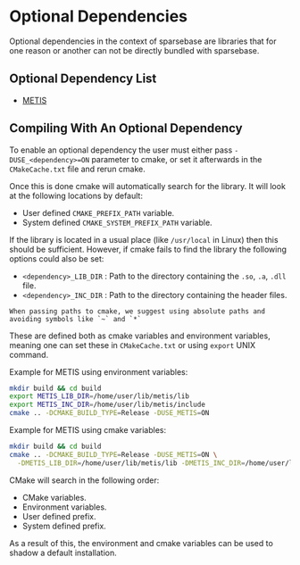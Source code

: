 # Optional Dependencies

Optional dependencies in the context of sparsebase are libraries that for one reason 
or another can not be directly bundled with sparsebase. 

## Optional Dependency List

- [METIS](https://github.com/KarypisLab/METIS)

## Compiling With An Optional Dependency

To enable an optional dependency the user must either pass `-DUSE_<dependency>=ON` parameter to cmake, 
or set it afterwards in the `CMakeCache.txt` file and rerun cmake.

Once this is done cmake will automatically search for the library. It will look at the following locations by default:
- User defined `CMAKE_PREFIX_PATH` variable.
- System defined `CMAKE_SYSTEM_PREFIX_PATH` variable.

If the library is located in a usual place (like `/usr/local` in Linux) then this should be sufficient.
However, if cmake fails to find the library the following options could also be set:
- `<dependency>_LIB_DIR` : Path to the directory containing the `.so`, `.a`, `.dll` file.
- `<dependency>_INC_DIR` : Path to the directory containing the header files.

```{warning}
When passing paths to cmake, we suggest using absolute paths and avoiding symbols like `~` and `*`
```

These are defined both as cmake variables and environment variables, 
meaning one can set these in `CMakeCache.txt` or using `export` UNIX command.

Example for METIS using environment variables:
```bash
mkdir build && cd build
export METIS_LIB_DIR=/home/user/lib/metis/lib
export METIS_INC_DIR=/home/user/lib/metis/include
cmake .. -DCMAKE_BUILD_TYPE=Release -DUSE_METIS=ON
```

Example for METIS using cmake variables:
```bash
mkdir build && cd build
cmake .. -DCMAKE_BUILD_TYPE=Release -DUSE_METIS=ON \
  -DMETIS_LIB_DIR=/home/user/lib/metis/lib -DMETIS_INC_DIR=/home/user/lib/metis/include
```


CMake will search in the following order:
- CMake variables.
- Environment variables.
- User defined prefix.
- System defined prefix.

As a result of this, the environment and cmake variables can be used to shadow a default installation.